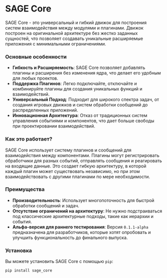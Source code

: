 # SAGE Core

SAGE Core - это универсальный и гибкий движок для построения систем взаимодействия между модулями и плагинами. Движок построен на оригинальной архитектуре без жестко заданных сущностей, что позволяет создавать уникальные расширяемые приложения с минимальными ограничениями.

### Основные особенности

- **Гибкость и Расширяемость**: SAGE Core позволяет добавлять плагины и расширения без изменения ядра, что делает его удобным для любых проектов.
- **Поддержка Плагинов**: Легко подключайте, отключайте и комбинируйте плагины для создания уникальных функций и взаимодействий.
- **Универсальный Подход**: Подходит для широкого спектра задач, от создания игровых движков и систем обработки сообщений до распределенных приложений.
- **Инновационная Архитектура**: Отказ от традиционных систем управления событиями и компонентов, что дает больше свободы при проектировании взаимодействий.
  
### Как это работает?

SAGE Core использует систему плагинов и сообщений для взаимодействия между компонентами. Плагины могут регистрировать обработчики для разных событий, отправлять сообщения и реагировать на входящие данные. Это создает гибкую архитектуру, в которой каждый плагин может существовать независимо, но при этом взаимодействовать с другими плагинами по мере необходимости.

### Преимущества

- **Производительность**: Использует многопоточность для быстрой обработки сообщений и задач.
- **Отсутствие ограничений на архитектуру**: Не нужно подстраиваться под классические архитектурные подходы, такие как иерархии и события.
- **Альфа-версия для раннего тестирования**: Версия `0.1.1-alpha` предназначена для разработчиков, которые хотят опробовать и улучшить функциональность до финального выпуска.

### Установка

Вы можете установить SAGE Core с помощью `pip`:

```bash
pip install sage_core
